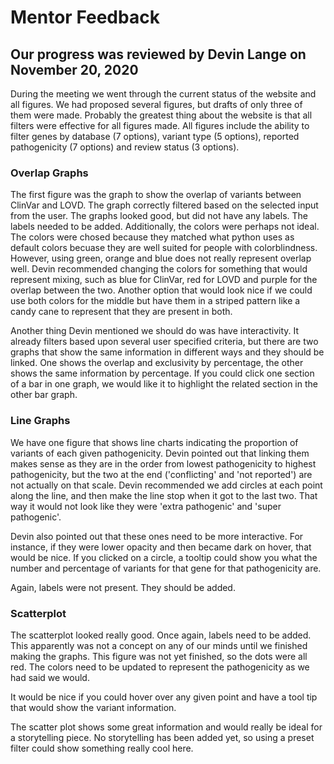 # Mentor Feedback 

## Our progress was reviewed by Devin Lange on November 20, 2020

During the meeting we went through the current status of the website and all figures. We 
had proposed several figures, but drafts of only three of them were made. Probably the 
greatest thing about the website is that all filters were effective for all figures made.
All figures include the ability to filter genes by database (7 options), variant type (5 
options), reported pathogenicity (7 options) and review status (3 options). 

### Overlap Graphs 
The first figure was the graph to show the overlap of variants between ClinVar and LOVD. 
The graph correctly filtered based on the selected input from the user. The graphs looked 
good, but did not have any labels. The labels needed to be added. Additionally, the colors
were perhaps not ideal. The colors were chosed because they matched what python uses as 
default colors becuase they are well suited for people with colorblindness. However, using 
green, orange and blue does not really represent overlap well. Devin recommended changing 
the colors for something that would represent mixing, such as blue for ClinVar, red for 
LOVD and purple for the overlap between the two. Another option that would look nice if we
could use both colors for the middle but have them in a striped pattern like a candy cane
to represent that they are present in both. 

Another thing Devin mentioned we should do was have interactivity. It already filters based 
upon several user specified criteria, but there are two graphs that show the same information 
in different ways and they should be linked. One shows the overlap and exclusivity by 
percentage, the other shows the same information by percentage. If you could click one section 
of a bar in one graph, we would like it to highlight the related section in the other bar 
graph. 

### Line Graphs
We have one figure that shows line charts indicating the proportion of variants of each given 
pathogenicity. Devin pointed out that linking them makes sense as they are in the order from 
lowest pathogenicity to highest pathogenicity, but the two at the end ('conflicting' and 'not
reported') are not actually on that scale. Devin recommended we add circles at each point along 
the line, and then make the line stop when it got to the last two. That way it would not look 
like they were 'extra pathogenic' and 'super pathogenic'. 

Devin also pointed out that these ones need to be more interactive. For instance, if they were
lower opacity and then became dark on hover, that would be nice. If you clicked on a circle, a 
tooltip could show you what the number and percentage of variants for that gene for that 
pathogenicity are. 

Again, labels were not present. They should be added. 

### Scatterplot
The scatterplot looked really good. Once again, labels need to be added. This apparently was 
not a concept on any of our minds until we finished making the graphs. This figure was not 
yet finished, so the dots were all red. The colors need to be updated to represent the 
pathogenicity as we had said we would. 

It would be nice if you could hover over any given point and have a tool tip that would show 
the variant information. 

The scatter plot shows some great information and would really be ideal for a storytelling 
piece. No storytelling has been added yet, so using a preset filter could show something 
really cool here. 

